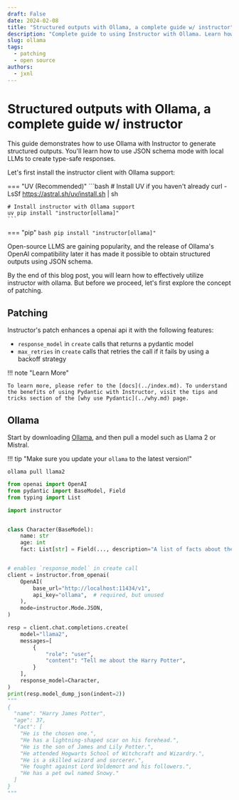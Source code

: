 ```yaml
---
draft: False
date: 2024-02-08
title: "Structured outputs with Ollama, a complete guide w/ instructor"
description: "Complete guide to using Instructor with Ollama. Learn how to generate structured, type-safe outputs with Ollama."
slug: ollama
tags:
  - patching
  - open source
authors:
  - jxnl
---
```


# Structured outputs with Ollama, a complete guide w/ instructor

This guide demonstrates how to use Ollama with Instructor to generate structured outputs. You'll learn how to use JSON schema mode with local LLMs to create type-safe responses.

Let's first install the instructor client with Ollama support:

=== "UV (Recommended)"
    ```bash
    # Install UV if you haven't already
    curl -LsSf https://astral.sh/uv/install.sh | sh

    # Install instructor with Ollama support
    uv pip install "instructor[ollama]"
    ```

=== "pip"
    ```bash
    pip install "instructor[ollama]"
    ```

Open-source LLMS are gaining popularity, and the release of Ollama's OpenAI compatibility later it has made it possible to obtain structured outputs using JSON schema.

By the end of this blog post, you will learn how to effectively utilize instructor with ollama. But before we proceed, let's first explore the concept of patching.

<!-- more -->

## Patching

Instructor's patch enhances a openai api it with the following features:

- `response_model` in `create` calls that returns a pydantic model
- `max_retries` in `create` calls that retries the call if it fails by using a backoff strategy

!!! note "Learn More"

    To learn more, please refer to the [docs](../index.md). To understand the benefits of using Pydantic with Instructor, visit the tips and tricks section of the [why use Pydantic](../why.md) page.

## Ollama

Start by downloading [Ollama](https://ollama.ai/download), and then pull a model such as Llama 2 or Mistral.

!!! tip "Make sure you update your `ollama` to the latest version!"

```
ollama pull llama2
```

```python
from openai import OpenAI
from pydantic import BaseModel, Field
from typing import List

import instructor


class Character(BaseModel):
    name: str
    age: int
    fact: List[str] = Field(..., description="A list of facts about the character")


# enables `response_model` in create call
client = instructor.from_openai(
    OpenAI(
        base_url="http://localhost:11434/v1",
        api_key="ollama",  # required, but unused
    ),
    mode=instructor.Mode.JSON,
)

resp = client.chat.completions.create(
    model="llama2",
    messages=[
        {
            "role": "user",
            "content": "Tell me about the Harry Potter",
        }
    ],
    response_model=Character,
)
print(resp.model_dump_json(indent=2))
"""
{
  "name": "Harry James Potter",
  "age": 37,
  "fact": [
    "He is the chosen one.",
    "He has a lightning-shaped scar on his forehead.",
    "He is the son of James and Lily Potter.",
    "He attended Hogwarts School of Witchcraft and Wizardry.",
    "He is a skilled wizard and sorcerer.",
    "He fought against Lord Voldemort and his followers.",
    "He has a pet owl named Snowy."
  ]
}
"""
```
